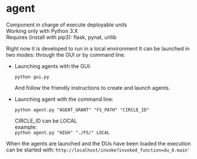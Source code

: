 # agent
Component in charge of execute deployable units  
Working only with Python 3.X  
Requires (install with pip3): flask, pynat, urllib

Right now it is developed to run in a local environment It can be launched in two modes: through the GUI or by command line.

- Launching agents with the GUI:

	`python gui.py`

	And follow the friendly instructions to create and launch agents.
 
- Launching agent with the command line:

	`python agent.py "AGENT_GRANT" "FS_PATH" "CIRCLE_ID"`  

	CIRCLE_ID can be LOCAL  
	example:  
	`python agent.py "HIGH" "./FS/" LOCAL`  
  
When the agents are launched and the DUs have been loaded the execution can be started with:
`http://localhost/invoke?invoked_function=du_0.main'`


